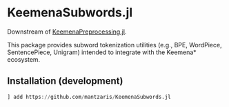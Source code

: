 # KeemenaSubwords.jl

Downstream of [KeemenaPreprocessing.jl](https://github.com/mantzaris/KeemenaPreprocessing.jl).

This package provides subword tokenization utilities (e.g., BPE, WordPiece, SentencePiece, Unigram) intended to integrate with the Keemena* ecosystem.

## Installation (development)
```julia
] add https://github.com/mantzaris/KeemenaSubwords.jl
```